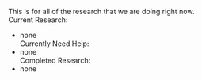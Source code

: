 This is for all of the research that we are doing right now.  
Current Research:  
- none  
Currently Need Help:  
- none  
Completed Research:  
- none  
